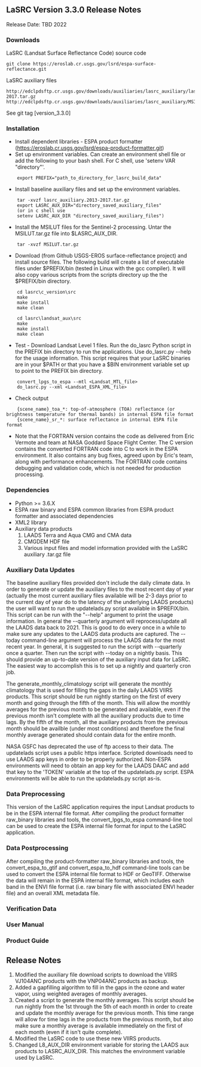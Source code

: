 ## LaSRC Version 3.3.0 Release Notes
Release Date: TBD 2022

### Downloads
LaSRC (Landsat Surface Reflectance Code) source code

    git clone https://eroslab.cr.usgs.gov/lsrd/espa-surface-reflectance.git

LaSRC auxiliary files

    http://edclpdsftp.cr.usgs.gov/downloads/auxiliaries/lasrc_auxiliary/lasrc_aux.2013-2017.tar.gz
    http://edclpdsftp.cr.usgs.gov/downloads/auxiliaries/lasrc_auxiliary/MSILUT.tar.gz

See git tag [version_3.3.0]

### Installation
  * Install dependent libraries - ESPA product formatter (https://eroslab.cr.usgs.gov/lsrd/espa-product-formatter.git)
  * Set up environment variables.  Can create an environment shell file or add the following to your bash shell.  For C shell, use 'setenv VAR "directory"'.
```
    export PREFIX="path_to_directory_for_lasrc_build_data"
```

  * Install baseline auxiliary files and set up the environment variables.
```
    tar -xvzf lasrc_auxiliary.2013-2017.tar.gz
    export LASRC_AUX_DIR="directory_saved_auxiliary_files"
    (or in c shell use 
    setenv LASRC_AUX_DIR "directory_saved_auxiliary_files")
```

  * Install the MSILUT files for the Sentinel-2 processing. Untar the MSILUT.tar.gz file into $LASRC\_AUX\_DIR.
```
    tar -xvzf MSILUT.tar.gz
```

  * Download (from Github USGS-EROS surface-reflectance project) and install source files. The following build will create a list of executable files under $PREFIX/bin (tested in Linux with the gcc compiler). It will also copy various scripts from the scripts directory up the the $PREFIX/bin directory.
```
    cd lasrc\c_version\src
    make
    make install
    make clean

    cd lasrc\landsat_aux\src
    make
    make install
    make clean
```

  * Test - Download Landsat Level 1 files.  Run the do\_lasrc Python script in the PREFIX bin directory to run the applications.  Use do\_lasrc.py --help for the usage information.  This script requires that your LaSRC binaries are in your $PATH or that you have a $BIN environment variable set up to point to the PREFIX bin directory.
```
    convert_lpgs_to_espa --mtl <Landsat_MTL_file>
    do_lasrc.py --xml <Landsat_ESPA_XML_file>
```

  * Check output
```
    {scene_name}_toa_*: top-of-atmosphere (TOA) reflectance (or brightness temperature for thermal bands) in internal ESPA file format
    {scene_name}_sr_*: surface reflectance in internal ESPA file format
```

  * Note that the FORTRAN version contains the code as delivered from Eric Vermote and team at NASA Goddard Space Flight Center.  The C version contains the converted FORTRAN code into C to work in the ESPA environment.  It also contains any bug fixes, agreed upon by Eric's team, along with performance enhancements.  The FORTRAN code contains debugging and validation code, which is not needed for production processing.

### Dependencies
  * Python >= 3.6.X
  * ESPA raw binary and ESPA common libraries from ESPA product formatter and associated dependencies
  * XML2 library
  * Auxiliary data products
    1. LAADS Terra and Aqua CMG and CMA data
    2. CMGDEM HDF file
    3. Various input files and model information provided with the LaSRC auxiliary .tar.gz file

### Auxiliary Data Updates
The baseline auxiliary files provided don't include the daily climate data.  In order to generate or update the auxiliary files to the most recent day of year (actually the most current auxiliary files available will be 2-3 days prior to the current day of year do to the latency of the underlying LAADS products) the user will want to run the updatelads.py script available in $PREFIX/bin.  This script can be run with the "--help" argument to print the usage information.  In general the --quarterly argument will reprocess/update all the LAADS data back to 2021.  This is good to do every once in a while to make sure any updates to the LAADS data products are captured.  The --today command-line argument will process the LAADS data for the most recent year.  In general, it is suggested to run the script with --quarterly once a quarter.  Then run the script with --today on a nightly basis.  This should provide an up-to-date version of the auxiliary input data for LaSRC.  The easiest way to accomplish this is to set up a nightly and quarterly cron job.  

The generate_monthly_climatology script will generate the monthly climatology that is used for filling the gaps in the daily LAADS VIIRS products.  This script should be run nightly starting on the first of every month and going through the fifth of the month.  This will allow the monthly averages for the previous month to be generated and available, even if the previous month isn't complete with all the auxiliary products due to time lags.  By the fifth of the month, all the auxiliary products from the previous month should be availble (under most conditions) and therefore the final monthly average generated should contain data for the entire month.

NASA GSFC has deprecated the use of ftp access to their data.  The updatelads script uses a public https interface.  Scripted downloads need to use LAADS app keys in order to be properly authorized.  Non-ESPA environments will need to obtain an app key for the LAADS DAAC and add that key to the 'TOKEN' variable at the top of the updatelads.py script.  ESPA environments will be able to run the updatelads.py script as-is.

### Data Preprocessing
This version of the LaSRC application requires the input Landsat products to be in the ESPA internal file format.  After compiling the product formatter raw\_binary libraries and tools, the convert\_lpgs\_to\_espa command-line tool can be used to create the ESPA internal file format for input to the LaSRC application.

### Data Postprocessing
After compiling the product-formatter raw\_binary libraries and tools, the convert\_espa\_to\_gtif and convert\_espa\_to\_hdf command-line tools can be used to convert the ESPA internal file format to HDF or GeoTIFF.  Otherwise the data will remain in the ESPA internal file format, which includes each band in the ENVI file format (i.e. raw binary file with associated ENVI header file) and an overall XML metadata file.

### Verification Data

### User Manual

### Product Guide

## Release Notes
1. Modified the auxiliary file download scripts to download the VIIRS VJ104ANC
   products with the VNP04ANC products as backup.
2. Added a gapfilling algorithm to fill in the gaps in the ozone and water
   vapor, using weighted averages of monthly averages.
3. Created a script to generate the monthly averages.  This script should be
   run nightly from the 1st through the 5th of each month in order to create
   and update the monthly average for the previous month.  This time range
   will allow for time lags in the products from the previous month, but also
   make sure a monthly average is available immediately on the first of each
   month (even if it isn't quite complete).
4. Modified the LaSRC code to use these new VIIRS products.
5. Changed L8_AUX_DIR environment variable for storing the LAADS aux products
   to LASRC_AUX_DIR. This matches the environment variable used by LaSRC.
